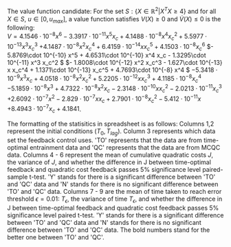 The value function candidate:
For the set $S: \{X \in \mathbb{R}^2| X^T X \geq 4\}$ and for all $X \in S$, $u \in [0,u_{max}]$, a value function satisfies $V(X) \geq 0$ and $\dot{V}(X) \leq 0$ is the following:\
$V = 4.1546\cdot 10^{-8} x^6 - 3.3917\cdot 10^{-11} x^5 x_c + 4.1488\cdot 10^{-8} x^4 x_c^2 + 5.5977 \cdot 10^{-13} x^3x_c^3$
$+ 4.1487\cdot 10^{-8} x^2 x_c^4 + 6.4159\cdot 10^{-14} x x_c^5 + 4.1503\cdot 10^{-8} x_c^6$
$- 5.8769\cdot 10^{-10} x^5 + 4.6531\cdot 10^{-10} x^4 x_c - 1.3295\cdot 10^{-11} x^3 x_c^2 $
$- 1.8008\cdot 10^{-12} x^2 x_c^3 - 1.627\cdot 10^{-13} x x_c^4 + 1.1371\cdot 10^{-13} x_c^5 + 4.7693\cdot 10^{-8} x^4 $
$- 5.3418\cdot 10^{-9} x^3 x_c + 4.0518\cdot 10^{-8} x^2 x_c^2 + 5.2205\cdot 10^{-12} x x_c^3 + 4.1185\cdot 10^{-8} x_c^4$
$- 5.1859\cdot 10^{-8} x^3 + 4.7322\cdot 10^{-8} x^2 x_c - 2.3148\cdot 10^{-10} x x_c^2 - 2.0213\cdot 10^{-11} x_c^3$
$+ 2.6092\cdot 10^{-7} x^2 - 2.829 \cdot 10^{-7} x x_c + 2.7901\cdot 10^{-8} x_c^2 - 5.412\cdot 10^{-11} x$
$+ 8.4943\cdot 10^{-7} x_c + 4.1841$.

The formatting of the statisitics in spreadsheet is as follows:
Columns 1,2 represent the initial conditions $(T_0,T_{lag})$. Column 3 represents which data set the feedback control uses. 'TO' represents that the data are from time-optimal entrainment data and 'QC' represents that the data are from MCQC data. Columns 4 - 6 represent the mean of cumulative quadratic costs $J$, the variance of $J$, and whether the difference in J between time-optimal feedback and quadratic cost feedback passes $5\%$ significance level paired-sample t-test. 'Y' stands for there is a significant difference between 'TO' and 'QC' data and 'N' stands for there is no significant difference between 'TO' and 'QC' data. Columns 7 - 9 are the mean of time taken to reach error threshold $\epsilon = 0.01$: $T_{\epsilon}$, the variance of time $T_{\epsilon}$, and whether the difference in J between time-optimal feedback and quadratic cost feedback passes $5\%$ significance level paired t-test. 'Y' stands for there is a significant difference between 'TO' and 'QC' data and 'N' stands for there is no significant difference between 'TO' and 'QC' data. The bold numbers stand for the better one between 'TO' and 'QC'.
